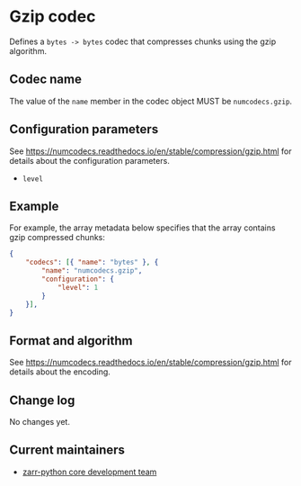 # Gzip codec

Defines a `bytes -> bytes` codec that compresses chunks using the gzip algorithm.

## Codec name

The value of the `name` member in the codec object MUST be `numcodecs.gzip`.

## Configuration parameters

See https://numcodecs.readthedocs.io/en/stable/compression/gzip.html for details about the configuration parameters.

- `level`

## Example

For example, the array metadata below specifies that the array contains gzip compressed chunks:

```json
{
    "codecs": [{ "name": "bytes" }, {
        "name": "numcodecs.gzip",
        "configuration": {
            "level": 1
        }
    }],
}
```

## Format and algorithm

See https://numcodecs.readthedocs.io/en/stable/compression/gzip.html for details about the encoding.

## Change log

No changes yet.

## Current maintainers

* [zarr-python core development team](https://github.com/orgs/zarr-developers/teams/python-core-devs)
